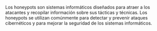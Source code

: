 Los honeypots son sistemas informáticos diseñados para atraer a los atacantes y recopilar información sobre sus tácticas y técnicas. Los honeypots se utilizan comúnmente para detectar y prevenir ataques cibernéticos y para mejorar la seguridad de los sistemas informáticos.